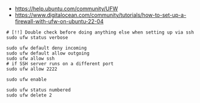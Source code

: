 * https://help.ubuntu.com/community/UFW
* https://www.digitalocean.com/community/tutorials/how-to-set-up-a-firewall-with-ufw-on-ubuntu-22-04

```shell
# [!!] Double check before doing anything else when setting up via ssh
sudo ufw status verbose

sudo ufw default deny incoming
sudo ufw default allow outgoing
sudo ufw allow ssh
# if SSH server runs on a different port
sudo ufw allow 2222

sudo ufw enable

sudo ufw status numbered
sudo ufw delete 2
```
